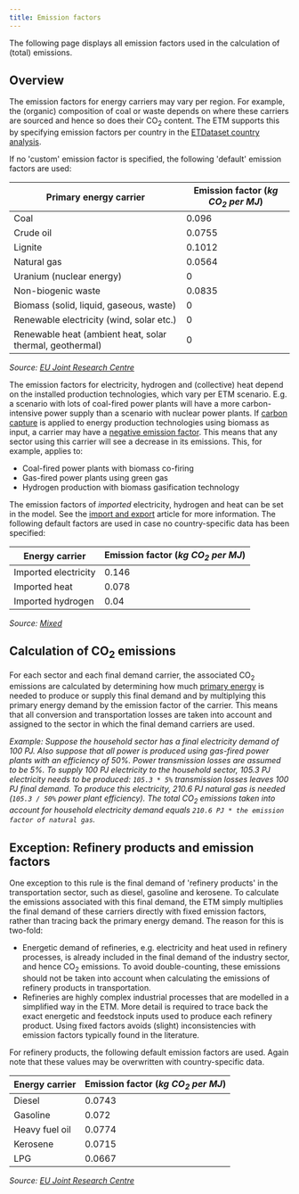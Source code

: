 ```yaml
---
title: Emission factors
---
```


The following page displays all emission factors used in the calculation of (total) emissions.

## Overview
The emission factors for energy carriers may vary per region. For example, the (organic) composition of coal or waste depends on where these carriers are sourced and hence so does their CO<sub>2</sub> content. The ETM supports this by specifying emission factors per country in the [ETDataset country analysis](https://github.com/quintel/etdataset-public).

If no 'custom' emission factor is specified, the following 'default' emission factors are used:

| Primary energy carrier | Emission factor (*kg CO<sub>2</sub> per MJ*)
|----------------|-----------------
| Coal | 0.096 |
| Crude oil | 0.0755 |
| Lignite | 0.1012 |
| Natural gas | 0.0564 |
| Uranium (nuclear energy) | 0 |
| Non-biogenic waste | 0.0835 |
| Biomass (solid, liquid, gaseous, waste) | 0 |
| Renewable electricity (wind, solar etc.) | 0 |
| Renewable heat (ambient heat, solar thermal, geothermal) | 0 |

_Source: [EU Joint Research Centre](http://refman.et-model.com/publications/1708)_

The emission factors for electricity, hydrogen and (collective) heat depend on the installed production technologies, which vary per ETM scenario. E.g. a scenario with lots of coal-fired power plants will have a more carbon-intensive power supply than a scenario with nuclear power plants. If [carbon capture](co2-ccus.md) is applied to energy production technologies using biomass as input, a carrier may have a [negative emission factor](co2-negative-emissions.md). This means that any sector using this carrier will see a decrease in its emissions. This, for example, applies to:
* Coal-fired power plants with biomass co-firing
* Gas-fired power plants using green gas
* Hydrogen production with biomass gasification technology

The emission factors of _imported_ electricity, hydrogen and heat can be set in the model. See the [import and export](co2-emissions-import-export.md) article for more information. The following default factors are used in case no country-specific data has been specified:

| Energy carrier | Emission factor (*kg CO<sub>2</sub> per MJ*)
|----------------|-----------------
| Imported electricity | 0.146 |
| Imported heat | 0.078 |
| Imported hydrogen | 0.04 |

_Source: [Mixed](https://github.com/quintel/etdataset-public/tree/master/carriers_source_analyses)_

## Calculation of CO<sub>2</sub> emissions
For each sector and each final demand carrier, the associated CO<sub>2</sub> emissions are calculated by determining how much [primary energy](primary-energy.md) is needed to produce or supply this final demand and by multiplying this primary energy demand by the emission factor of the carrier. This means that all conversion and transportation losses are taken into account and assigned to the sector in which the final demand carriers are used.

_Example: Suppose the household sector has a final electricity demand of 100 PJ. Also suppose that all power is produced using gas-fired power plants with an efficiency of 50%. Power transmission losses are assumed to be 5%. To supply 100 PJ electricity to the household sector, 105.3 PJ electricity needs to be produced: `105.3 * 5%` transmission losses leaves 100 PJ final demand. To produce this electricity, 210.6 PJ natural gas is needed (`105.3 / 50%` power plant efficiency). The total CO<sub>2</sub> emissions taken into account for household electricity demand equals `210.6 PJ * the emission factor of natural gas`._

## Exception: Refinery products and emission factors
One exception to this rule is the final demand of 'refinery products' in the transportation sector, such as diesel, gasoline and kerosene. To calculate the emissions associated with this final demand, the ETM simply multiplies the final demand of these carriers directly with fixed emission factors, rather than tracing back the primary energy demand. The reason for this is two-fold:
* Energetic demand of refineries, e.g. electricity and heat used in refinery processes, is already included in the final demand of the industry sector, and hence CO<sub>2</sub> emissions. To avoid double-counting, these emissions should not be taken into account when calculating the emissions of refinery products in transportation.
* Refineries are highly complex industrial processes that are modelled in a simplified way in the ETM. More detail is required to trace back the exact energetic and feedstock inputs used to produce each refinery product. Using fixed factors avoids (slight) inconsistencies with emission factors typically found in the literature.


For refinery products, the following default emission factors are used. Again note that these values may be overwritten with country-specific data.

| Energy carrier | Emission factor (*kg CO<sub>2</sub> per MJ*) |
|----------------|-----------------|
| Diesel | 0.0743 |
| Gasoline | 0.072 |
| Heavy fuel oil | 0.0774 |
| Kerosene | 0.0715 |
| LPG | 0.0667 |

_Source: [EU Joint Research Centre](http://refman.et-model.com/publications/1708)_
